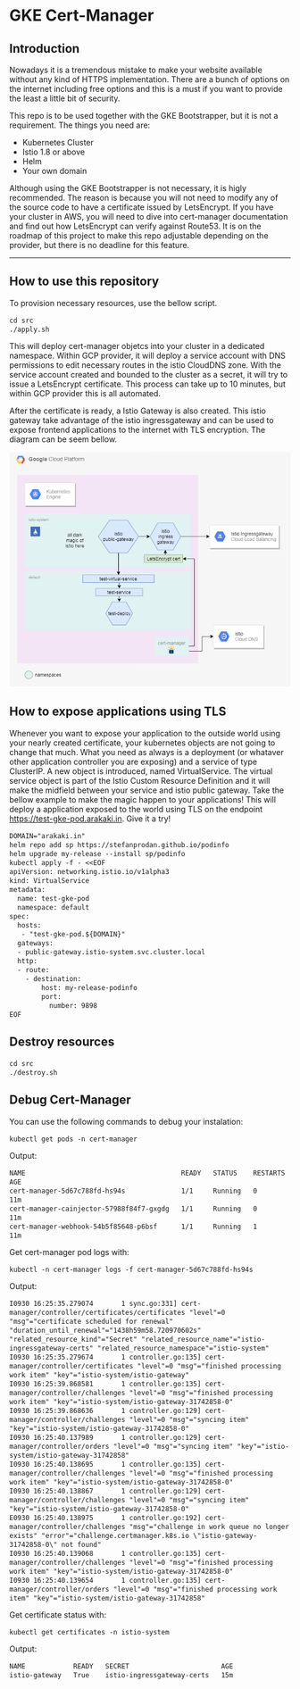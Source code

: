 # GKE Cert-Manager

Introduction
---

Nowadays it is a tremendous mistake to make your website available without 
any kind of HTTPS implementation. There are a bunch of options on the internet 
including free options and this is a must if you want to provide the least
a little bit of security. 

This repo is to be used together with the GKE Bootstrapper, but it is not a 
requirement. The things you need are:

   - Kubernetes Cluster
   - Istio 1.8 or above
   - Helm
   - Your own domain

Although using the GKE Bootstrapper is not necessary, it is higly recommended. 
The reason is because you will not need to modify any of the source code to have 
a certificate issued by LetsEncrypt. If you have your cluster in AWS, you will 
need to dive into cert-manager documentation and find out how LetsEncrypt can 
verify against Route53. It is on the roadmap of this project to make this repo 
adjustable depending on the provider, but there is no deadline for this feature.

---

## How to use this repository

To provision necessary resources, use the bellow script.

```
cd src
./apply.sh
```

This will deploy cert-manager objetcs into your cluster in a dedicated namespace. 
Within GCP provider, it will deploy a service account with DNS permissions to edit 
necessary routes in the istio CloudDNS zone. With the service account created and 
bounded to the cluster as a secret, it will try to issue a LetsEncrypt certificate. 
This process can take up to 10 minutes, but within GCP provider this is all automated. 

After the certificate is ready, a Istio Gateway is also created. This istio gateway 
take advantage of the istio ingressgateway and can be used to expose frontend applications 
to the internet with TLS encryption. The diagram can be seem bellow.  

![GKE Istio + certmanager](./src/tmp/gke-cert-manager.png)

## How to expose applications using TLS

Whenever you want to expose your application to the outside world using your nearly 
created certificate, your kubernetes objects are not going to change that much. What you 
need as always is a deployment (or whataver other application controller you are exposing) 
and a service of type ClusterIP. A new object is introduced, named VirtualService. The 
virtual service object is part of the Istio Custom Resource Definition and it will make 
the midfield between your service and istio public gateway. Take the bellow example to 
make the magic happen to your applications! This will deploy a application exposed to the 
world using TLS on the endpoint https://test-gke-pod.arakaki.in. Give it a try!

```
DOMAIN="arakaki.in"
helm repo add sp https://stefanprodan.github.io/podinfo
helm upgrade my-release --install sp/podinfo 
kubectl apply -f - <<EOF
apiVersion: networking.istio.io/v1alpha3
kind: VirtualService
metadata:
  name: test-gke-pod
  namespace: default
spec:
  hosts:
   - "test-gke-pod.${DOMAIN}"
  gateways:
  - public-gateway.istio-system.svc.cluster.local
  http:
  - route:
    - destination:
        host: my-release-podinfo
        port:
          number: 9898
EOF
```

## Destroy resources

```
cd src
./destroy.sh
```

## Debug Cert-Manager

You can use the following commands to debug your instalation:

```
kubectl get pods -n cert-manager
```

Output:

```
NAME                                       READY   STATUS    RESTARTS   AGE
cert-manager-5d67c788fd-hs94s              1/1     Running   0          11m
cert-manager-cainjector-57988f84f7-gxgdg   1/1     Running   0          11m
cert-manager-webhook-54b5f85648-p6bsf      1/1     Running   1          11m
```

Get cert-manager pod logs with:

```
kubectl -n cert-manager logs -f cert-manager-5d67c788fd-hs94s
```

Output:

```
I0930 16:25:35.279074       1 sync.go:331] cert-manager/controller/certificates/certificates "level"=0 "msg"="certificate scheduled for renewal" "duration_until_renewal"="1438h59m58.720970602s" "related_resource_kind"="Secret" "related_resource_name"="istio-ingressgateway-certs" "related_resource_namespace"="istio-system"
I0930 16:25:35.279674       1 controller.go:135] cert-manager/controller/certificates "level"=0 "msg"="finished processing work item" "key"="istio-system/istio-gateway"
I0930 16:25:39.868581       1 controller.go:135] cert-manager/controller/challenges "level"=0 "msg"="finished processing work item" "key"="istio-system/istio-gateway-31742858-0"
I0930 16:25:39.868636       1 controller.go:129] cert-manager/controller/challenges "level"=0 "msg"="syncing item" "key"="istio-system/istio-gateway-31742858-0"
I0930 16:25:40.137989       1 controller.go:129] cert-manager/controller/orders "level"=0 "msg"="syncing item" "key"="istio-system/istio-gateway-31742858"
I0930 16:25:40.138695       1 controller.go:135] cert-manager/controller/challenges "level"=0 "msg"="finished processing work item" "key"="istio-system/istio-gateway-31742858-0"
I0930 16:25:40.138867       1 controller.go:129] cert-manager/controller/challenges "level"=0 "msg"="syncing item" "key"="istio-system/istio-gateway-31742858-0"
E0930 16:25:40.138975       1 controller.go:192] cert-manager/controller/challenges "msg"="challenge in work queue no longer exists" "error"="challenge.certmanager.k8s.io \"istio-gateway-31742858-0\" not found"
I0930 16:25:40.139068       1 controller.go:135] cert-manager/controller/challenges "level"=0 "msg"="finished processing work item" "key"="istio-system/istio-gateway-31742858-0"
I0930 16:25:40.139654       1 controller.go:135] cert-manager/controller/orders "level"=0 "msg"="finished processing work item" "key"="istio-system/istio-gateway-31742858"
```

Get certificate status with:

```
kubectl get certificates -n istio-system
```

Output:

```
NAME            READY   SECRET                       AGE
istio-gateway   True    istio-ingressgateway-certs   15m
```